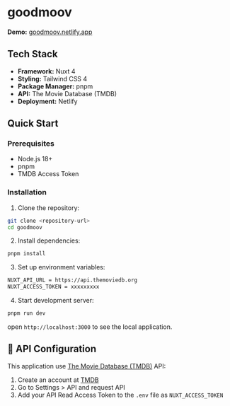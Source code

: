 # goodmoov 

**Demo:** [goodmoov.netlify.app](https://goodmoov.netlify.app)


## Tech Stack

- **Framework:** Nuxt 4
- **Styling:** Tailwind CSS 4
- **Package Manager:** pnpm
- **API:** The Movie Database (TMDB)
- **Deployment:** Netlify

## Quick Start

### Prerequisites

- Node.js 18+
- pnpm
- TMDB Access Token

### Installation

1. Clone the repository:
```bash
git clone <repository-url>
cd goodmoov
```

2. Install dependencies:
```bash
pnpm install
```

3. Set up environment variables:
```bash
NUXT_API_URL = https://api.themoviedb.org
NUXT_ACCESS_TOKEN = xxxxxxxxx
```

4. Start development server:
```bash
pnpm run dev
```

open `http://localhost:3000` to see the local application.

## 🎯 API Configuration

This application use [The Movie Database (TMDB)](https://www.themoviedb.org/documentation/api) API:

1. Create an account at [TMDB](https://www.themoviedb.org/)
2. Go to Settings > API and request API 
3. Add your API Read Access Token to the `.env` file as `NUXT_ACCESS_TOKEN`


